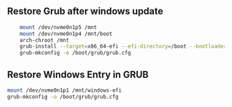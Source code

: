 ## Restore Grub after windows update 
```bash
    mount /dev/nvme0n1p5 /mnt
    mount /dev/nvme0n1p4 /mnt/boot
    arch-chroot /mnt
    grub-install --target=x86_64-efi --efi-directory=/boot --bootloader-id=GRUB
    grub-mkconfig -o /boot/grub/grub.cfg
```

## Restore Windows Entry in GRUB
```bash
mount /dev/nvme0n1p1 /mnt/windows-efi
grub-mkconfig -o /boot/grub/grub.cfg

